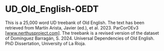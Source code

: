 # UD_Old_English-OEDT
This is a 25,000 word UD treebank of Old English. The text has been retrieved from Martín Arista, Javier (ed.),  et al. 2023. ParCorOEv3 [www.nerthusproject.com]. The treebank is a revised version of the dataset of Domínguez Barragán, S. 2024. Universal Dependencies of Old English. PhD Dissertation, University of La Rioja.
